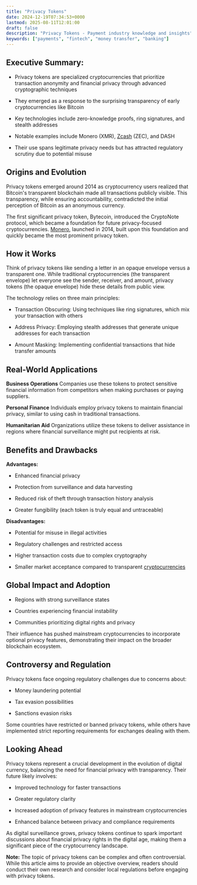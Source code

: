 ```yaml
---
title: "Privacy Tokens"
date: 2024-12-19T07:34:53+0000
lastmod: 2025-08-11T12:01:00
draft: false
description: "Privacy Tokens - Payment industry knowledge and insights"
keywords: ["payments", "fintech", "money transfer", "banking"]
---
```


## **Executive Summary:**

- Privacy tokens are specialized cryptocurrencies that prioritize transaction anonymity and financial privacy through advanced cryptographic techniques

- They emerged as a response to the surprising transparency of early cryptocurrencies like Bitcoin

- Key technologies include zero-knowledge proofs, ring signatures, and stealth addresses

- Notable examples include Monero (XMR), [Zcash](https://faisalkhanllc.xyz/resources/payments-wiki/z/zcash/) (ZEC), and DASH

- Their use spans legitimate privacy needs but has attracted regulatory scrutiny due to potential misuse

## Origins and Evolution

Privacy tokens emerged around 2014 as cryptocurrency users realized that Bitcoin's transparent blockchain made all transactions publicly visible. This transparency, while ensuring accountability, contradicted the initial perception of Bitcoin as an anonymous currency.

The first significant privacy token, Bytecoin, introduced the CryptoNote protocol, which became a foundation for future privacy-focused cryptocurrencies. [Monero](https://faisalkhanllc.xyz/resources/payments-wiki/m/monero/), launched in 2014, built upon this foundation and quickly became the most prominent privacy token.

## How it Works

Think of privacy tokens like sending a letter in an opaque envelope versus a transparent one. While traditional cryptocurrencies (the transparent envelope) let everyone see the sender, receiver, and amount, privacy tokens (the opaque envelope) hide these details from public view.

The technology relies on three main principles:

- Transaction Obscuring: Using techniques like ring signatures, which mix your transaction with others

- Address Privacy: Employing stealth addresses that generate unique addresses for each transaction

- Amount Masking: Implementing confidential transactions that hide transfer amounts

## Real-World Applications

**Business Operations** Companies use these tokens to protect sensitive financial information from competitors when making purchases or paying suppliers.

**Personal Finance** Individuals employ privacy tokens to maintain financial privacy, similar to using cash in traditional transactions.

**Humanitarian Aid** Organizations utilize these tokens to deliver assistance in regions where financial surveillance might put recipients at risk.

## Benefits and Drawbacks

**Advantages:**

- Enhanced financial privacy

- Protection from surveillance and data harvesting

- Reduced risk of theft through transaction history analysis

- Greater fungibility (each token is truly equal and untraceable)

**Disadvantages:**

- Potential for misuse in illegal activities

- Regulatory challenges and restricted access

- Higher transaction costs due to complex cryptography

- Smaller market acceptance compared to transparent [cryptocurrencies](https://faisalkhanllc.xyz/resources/payments-wiki/c/cryptocurrency/)

## Global Impact and Adoption

- Regions with strong surveillance states

- Countries experiencing financial instability

- Communities prioritizing digital rights and privacy

Their influence has pushed mainstream cryptocurrencies to incorporate optional privacy features, demonstrating their impact on the broader blockchain ecosystem.

## Controversy and Regulation

Privacy tokens face ongoing regulatory challenges due to concerns about:

- Money laundering potential

- Tax evasion possibilities

- Sanctions evasion risks

Some countries have restricted or banned privacy tokens, while others have implemented strict reporting requirements for exchanges dealing with them.

## Looking Ahead

Privacy tokens represent a crucial development in the evolution of digital currency, balancing the need for financial privacy with transparency. Their future likely involves:

- Improved technology for faster transactions

- Greater regulatory clarity

- Increased adoption of privacy features in mainstream cryptocurrencies

- Enhanced balance between privacy and compliance requirements

As digital surveillance grows, privacy tokens continue to spark important discussions about financial privacy rights in the digital age, making them a significant piece of the cryptocurrency landscape.

**Note:** The topic of privacy tokens can be complex and often controversial. While this article aims to provide an objective overview, readers should conduct their own research and consider local regulations before engaging with privacy tokens.